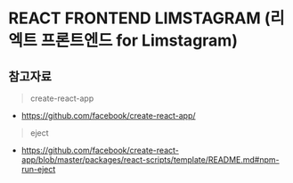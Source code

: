 # REACT FRONTEND LIMSTAGRAM (리엑트 프론트엔드 for Limstagram)


## 참고자료

> create-react-app
- https://github.com/facebook/create-react-app/

> eject
- https://github.com/facebook/create-react-app/blob/master/packages/react-scripts/template/README.md#npm-run-eject
